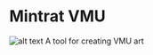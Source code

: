 # Mintrat VMU
![alt text](https://github.com/cypressru/mintrat-vmu/mintratvmu.png?raw=true)
A tool for creating VMU art
